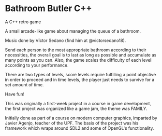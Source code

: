 # Bathroom Butler C++
 A C++ retro game 

A small arcade-like game about managing the queue of a bathroom.

Music done by Víctor Sedano (find him at @victorsedano18).

Send each person to the most appropriate bathroom according to their necessities, the overall goal is to last as long as possible and accumulate as many points as you can. Also, the game scales the difficulty of each level according to your performance.

There are two types of levels, score levels require fulfilling a point objective in order to proceed and in time levels, the player just needs to survive for a set amount of time.

Have fun!

This was originally a first-week project in a course in game development, the first project was organized like a game jam, the theme was FAMILY. 

Initially done as part of a course on modern computer graphics, imparted by Javier Agenjo, teacher of the UPF. The basis of the project was his framework which wraps around SDL2 and some of OpenGL's functionality.
